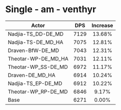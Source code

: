 # Single - am - venthyr
| Actor | DPS | Increase |
|---|:---:|:---:|
|Nadjia-TS_DD-DE_MD|7129|13.68%|
|Nadjia-TS-DE_MD_HA|7075|12.81%|
|Draven-BfW-DE_MD|7043|12.31%|
|Theotar-WP-DE_MD_HA|7031|12.11%|
|Theotar-WP_SS-DE_MD|6972|11.17%|
|Draven-DE_MD_HA|6914|10.24%|
|Nadjia-TS_EP-DE_MD|6912|10.22%|
|Theotar-WP_RP-DE_MD|6846|9.17%|
|Base|6271|0.00%|
